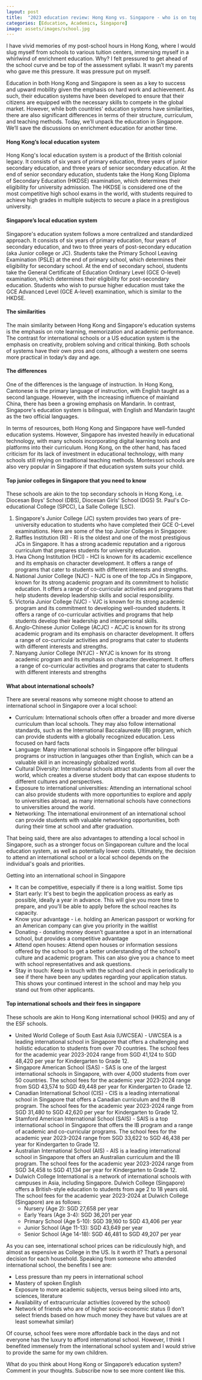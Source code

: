 ```yaml
---
layout: post
title:  "2023 education review: Hong Kong vs. Singapore - who is on top?"
categories: [Education, Academics, Singapore]
image: assets/images/school.jpg
---
```

I have vivid memories of my post-school hours in Hong Kong, where I would slug myself from schools to various tuition centers, immersing myself in a whirlwind of enrichment education. Why? I felt pressured to get ahead of the school curve and be top of the assessment syllabi. It wasn’t my parents who gave me this pressure. It was pressure put on myself.

Education in both Hong Kong and Singapore is seen as a key to success and upward mobility given the emphasis on hard work and achievement. As such, their education systems have been developed to ensure that their citizens are equipped with the necessary skills to compete in the global market. However, while both countries' education systems have similarities, there are also significant differences in terms of their structure, curriculum, and teaching methods. Today, we’ll unpack the education in Singapore. We’ll save the discussions on enrichment education for another time.

#### Hong Kong’s local education system
Hong Kong's local education system is a product of the British colonial legacy. It consists of six years of primary education, three years of junior secondary education, and three years of senior secondary education. At the end of senior secondary education, students take the Hong Kong Diploma of Secondary Education (HKDSE) examination, which determines their eligibility for university admission. The HKDSE is considered one of the most competitive high school exams in the world, with students required to achieve high grades in multiple subjects to secure a place in a prestigious university.

#### Singapore’s local education system
Singapore's education system follows a more centralized and standardized approach. It consists of six years of primary education, four years of secondary education, and two to three years of post-secondary education (aka Junior college or JC). Students take the Primary School Leaving Examination (PSLE) at the end of primary school, which determines their eligibility for secondary school. At the end of secondary school, students take the General Certificate of Education Ordinary Level (GCE O-level) examination, which determines their eligibility for post-secondary education. Students who wish to pursue higher education must take the GCE Advanced Level (GCE A-level) examination, which is similar to the HKDSE.

#### The similarities
The main similarity between Hong Kong and Singapore's education systems is the emphasis on rote learning, memorization and academic performance. The contrast for international schools or a US education system is the emphasis on creativity, problem solving and critical thinking. Both schools of systems have their own pros and cons, although a western one seems more practical in today’s day and age.

#### The differences
One of the differences is the language of instruction. In Hong Kong, Cantonese is the primary language of instruction, with English taught as a second language. However, with the increasing influence of mainland China, there has been a growing emphasis on Mandarin. In contrast, Singapore's education system is bilingual, with English and Mandarin taught as the two official languages.

In terms of resources, both Hong Kong and Singapore have well-funded education systems. However, Singapore has invested heavily in educational technology, with many schools incorporating digital learning tools and platforms into their curriculum. Hong Kong, on the other hand, has faced criticism for its lack of investment in educational technology, with many schools still relying on traditional teaching methods. Montessori schools are also very popular in Singapore if that education system suits your child.

#### Top junior colleges in Singapore that you need to know

These schools are akin to the top secondary schools in Hong Kong, i.e. Diocesan Boys' School (DBS), Diocesan Girls' School (DGS) St. Paul's Co-educational College (SPCC), La Salle College (LSC).

1. Singapore's Junior College (JC) system provides two years of pre-university education to students who have completed their GCE O-Level examinations. Here are some of the top Junior Colleges in Singapore:
2. Raffles Institution (RI) - RI is the oldest and one of the most prestigious JCs in Singapore. It has a strong academic reputation and a rigorous curriculum that prepares students for university education.
3. Hwa Chong Institution (HCI) - HCI is known for its academic excellence and its emphasis on character development. It offers a range of programs that cater to students with different interests and strengths.
4. National Junior College (NJC) - NJC is one of the top JCs in Singapore, known for its strong academic program and its commitment to holistic education. It offers a range of co-curricular activities and programs that help students develop leadership skills and social responsibility.
5. Victoria Junior College (VJC) - VJC is known for its strong academic program and its commitment to developing well-rounded students. It offers a range of co-curricular activities and programs that help students develop their leadership and interpersonal skills.
6. Anglo-Chinese Junior College (ACJC) - ACJC is known for its strong academic program and its emphasis on character development. It offers a range of co-curricular activities and programs that cater to students with different interests and strengths.
7. Nanyang Junior College (NYJC) - NYJC is known for its strong academic program and its emphasis on character development. It offers a range of co-curricular activities and programs that cater to students with different interests and strengths

#### What about international schools?

There are several reasons why someone might choose to attend an international school in Singapore over a local school:
+ Curriculum: International schools often offer a broader and more diverse curriculum than local schools. They may also follow international standards, such as the International Baccalaureate (IB) program, which can provide students with a globally recognized education. Less focused on hard facts
+ Language: Many international schools in Singapore offer bilingual programs or instruction in languages other than English, which can be a valuable skill in an increasingly globalized world.
+ Cultural Diversity: International schools attract students from all over the world, which creates a diverse student body that can expose students to different cultures and perspectives.
+ Exposure to international universities: Attending an international school can also provide students with more opportunities to explore and apply to universities abroad, as many international schools have connections to universities around the world.
+ Networking: The international environment of an international school can provide students with valuable networking opportunities, both during their time at school and after graduation.

That being said, there are also advantages to attending a local school in Singapore, such as a stronger focus on Singaporean culture and the local education system, as well as potentially lower costs. Ultimately, the decision to attend an international school or a local school depends on the individual's goals and priorities.

Getting into an international school in Singapore 
+ It can be competitive, especially if there is a long waitlist. Some tips
+ Start early: It's best to begin the application process as early as possible, ideally a year in advance. This will give you more time to prepare, and you'll be able to apply before the school reaches its capacity.
+ Know your advantage - i.e. holding an American passport or working for an American company can give you priority in the waitlist
+ Donating - donating money doesn’t guarantee a spot in an international school, but provides a competitive advantage
+ Attend open houses: Attend open houses or information sessions offered by the school to get a better understanding of the school's culture and academic program. This can also give you a chance to meet with school representatives and ask questions.
+ Stay in touch: Keep in touch with the school and check in periodically to see if there have been any updates regarding your application status. This shows your continued interest in the school and may help you stand out from other applicants.

#### Top international schools and their fees in singapore

These schools are akin to Hong Kong international school (HKIS) and any of the ESF schools.

+ United World College of South East Asia (UWCSEA) - UWCSEA is a leading international school in Singapore that offers a challenging and holistic education to students from over 70 countries. The school fees for the academic year 2023-2024 range from SGD 41,124 to SGD 48,420 per year for Kindergarten to Grade 12.
+ Singapore American School (SAS) - SAS is one of the largest international schools in Singapore, with over 4,000 students from over 50 countries. The school fees for the academic year 2023-2024 range from SGD 43,574 to SGD 49,448 per year for Kindergarten to Grade 12.
+ Canadian International School (CIS) - CIS is a leading international school in Singapore that offers a Canadian curriculum and the IB program. The school fees for the academic year 2023-2024 range from SGD 31,480 to SGD 42,620 per year for Kindergarten to Grade 12.
+ Stamford American International School (SAIS) - SAIS is a top international school in Singapore that offers the IB program and a range of academic and co-curricular programs. The school fees for the academic year 2023-2024 range from SGD 33,622 to SGD 46,438 per year for Kindergarten to Grade 12.
+ Australian International School (AIS) - AIS is a leading international school in Singapore that offers an Australian curriculum and the IB program. The school fees for the academic year 2023-2024 range from SGD 34,458 to SGD 41,134 per year for Kindergarten to Grade 12.
+ Dulwich College International is a network of international schools with campuses in Asia, including Singapore. Dulwich College (Singapore) offers a British-style education to students from age 2 to 18 years old. The school fees for the academic year 2023-2024 at Dulwich College (Singapore) are as follows:
    + Nursery (Age 2): SGD 27,658 per year
    + Early Years (Age 3-4): SGD 36,201 per year
    + Primary School (Age 5-10): SGD 39,160 to SGD 43,406 per year
    + Junior School (Age 11-13): SGD 43,649 per year
    + Senior School (Age 14-18): SGD 46,481 to SGD 49,207 per year

As you can see, international school prices can be ridiculously high, and almost as expensive as College in the US. Is it worth it? That’s a personal decision for each household. Speaking from someone who attended international school, the benefits I see are:
+ Less pressure than my peers in international school
+ Mastery of spoken English
+ Exposure to more academic subjects, versus being siloed into arts, sciences, literature
+ Availability of extracurricular activities (covered by the school)
+ Network of friends who are of higher socio-economic status (I don’t select friends based on how much money they have but values are at least somewhat similar)

Of course, school fees were more affordable back in the days and not everyone has the luxury to afford international school. However, I think I benefited immensely from the international school system and I would strive to provide the same for my own children.

What do you think about Hong Kong or Singapore’s education system? Comment in your thoughts. Subscribe now to see more content like this.
